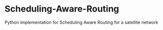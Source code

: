 # Scheduling-Aware-Routing
Python implementation for Scheduling Aware Routing for a satellite network
